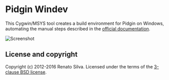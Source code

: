 # Pidgin Windev

This Cygwin/MSYS tool creates a build environment for Pidgin on Windows, automating the manual steps described in the [official documentation](http://developer.pidgin.im/wiki/BuildingWinPidgin).

![Screenshot](https://github.com/renatosilva/pidgin-windev/raw/master/pidgin-windev.png)

## License and copyright

Copyright (c) 2012-2016 Renato Silva.
Licensed under the terms of the [3-clause BSD license](LICENSE).
